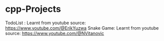 # cpp-Projects

TodoList : Learnt from youtube source: https://www.youtube.com/@ErikYuzwa
Snake Game: Learnt from youtube source: https://www.youtube.com/@NVitanovic
